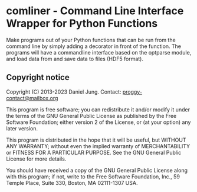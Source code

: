 comliner - Command Line Interface Wrapper for Python Functions
==============================================================

Make programs out of your Python functions that can be run from the command
line by simply adding a decorator in front of the function. The programs will
have a commandline interface based on the optparse module, and load data from
and save data to files (HDF5 format).



Copyright notice
----------------

Copyright (C) 2013-2023 Daniel Jung.
Contact: proggy-contact@mailbox.org

This program is free software; you can redistribute it and/or modify it
under the terms of the GNU General Public License as published by the Free
Software Foundation; either version 2 of the License, or (at your option)
any later version.

This program is distributed in the hope that it will be useful, but WITHOUT
ANY WARRANTY; without even the implied warranty of MERCHANTABILITY or
FITNESS FOR A PARTICULAR PURPOSE. See the GNU General Public License for
more details.

You should have received a copy of the GNU General Public License along
with this program; if not, write to the Free Software Foundation, Inc.,
59 Temple Place, Suite 330, Boston, MA 02111-1307 USA.
